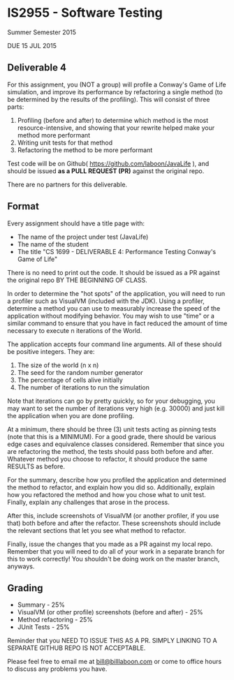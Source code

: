 # IS2955 - Software Testing
Summer Semester 2015

DUE 15 JUL 2015

## Deliverable 4

For this assignment, you (NOT a group) will profile a Conway's Game of Life simulation, and improve its performance by refactoring a single method (to be determined by the results of the profiling).  This will consist of three parts:

1. Profiling (before and after) to determine which method is the most resource-intensive, and showing that your rewrite helped make your method more performant
2. Writing unit tests for that method
3. Refactoring the method to be more performant

Test code will be on Github( https://github.com/laboon/JavaLife ), and should be issued __as a PULL REQUEST (PR)__ against the original repo.  

There are no partners for this deliverable.

## Format
Every assignment should have a title page with:
* The name of the project under test (JavaLife)
* The name of the student
* The title "CS 1699 - DELIVERABLE 4: Performance Testing Conway's Game of Life"

There is no need to print out the code.  It should be issued as a PR against the original repo BY THE BEGINNING OF CLASS.

In order to determine the "hot spots" of the application, you will need to run a profiler such as VisualVM (included with the JDK).  Using a profiler, determine a method you can use to measurably increase the speed of the application without modifying behavior.  You may wish to use "time" or a similar command to ensure that you have in fact reduced the amount of time necessary to execute n iterations of the World.

The application accepts four command line arguments.  All of these should be positive integers.  They are:

1. The size of the world (n x n)
2. The seed for the random number generator
3. The percentage of cells alive initially 
4. The number of iterations to run the simulation

Note that iterations can go by pretty quickly, so for your debugging, you may want to set the number of iterations very high (e.g. 30000) and just kill the application when you are done profiling.

At a minimum, there should be three (3) unit tests acting as pinning tests (note that this is a MINIMUM).  For a good grade, there should be various edge cases and equivalence classes considered.  Remember that since you are refactoring the method, the tests should pass both before and after.  Whatever method you choose to refactor, it should produce the same RESULTS as before.

For the summary, describe how you profiled the application and determined the method to refactor, and explain how you did so.  Additionally, explain how you refactored the method and how you chose what to unit test.  Finally, explain any challenges that arose in the process.

After this, include screenshots of VisualVM (or another profiler, if you use that) both before and after the refactor.  These screenshots should include the relevant sections that let you see what method to refactor.

Finally, issue the changes that you made as a PR against my local repo.  Remember that you will need to do all of your work in a separate branch for this to work correctly!  You shouldn't be doing work on the master branch, anyways.

## Grading
* Summary - 25%
* VisualVM (or other profile) screenshots (before and after) - 25% 
* Method refactoring - 25%
* JUnit Tests - 25%

Reminder that you NEED TO ISSUE THIS AS A PR.  SIMPLY LINKING TO A SEPARATE GITHUB REPO IS NOT ACCEPTABLE.  

Please feel free to email me at bill@billlaboon.com or come to office hours to discuss any problems you have. 
 
